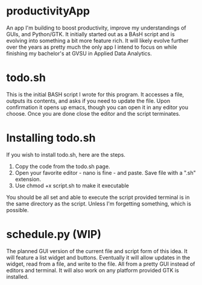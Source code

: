 # productivityApp
An app I'm building to boost productivity, improve my understandings of GUIs, and Python/GTK. It initially started out as a
BAsH script and is evolving into something a bit more feature rich. It will likely evolve further over the years as pretty much the only app I intend to focus on while finishing my bachelor's at GVSU in Applied Data Analytics.

# todo.sh
This is the initial BASH script I wrote for this program. It accesses a file, outputs its contents, and asks if you need to update the file. Upon confirmation it opens up emacs, though you can open it in any editor you choose. Once you are done close the editor and the script terminates.

# Installing todo.sh
If you wish to install todo.sh, here are the steps.
1) Copy the code from the todo.sh page.
2) Open your favorite editor - nano is fine - and paste. Save file with a ".sh" extension.
3) Use chmod +x script.sh to make it executable

You should be all set and able to execute the script provided terminal is in the same directory as the script. Unless I'm forgetting something, which is possible.

# schedule.py (WIP)
The planned GUI version of the current file and script form of this idea. It will feature a list widget and buttons. Eventually it will allow updates in the widget, read from a file, and write to the file. All from a pretty GUI instead of editors and terminal. It will also work on any platform provided GTK is installed.
